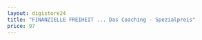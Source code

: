 ```yaml
---
layout: digistore24
title: "FINANZIELLE FREIHEIT ... Das Coaching - Spezialpreis"
price: 97
---
```

